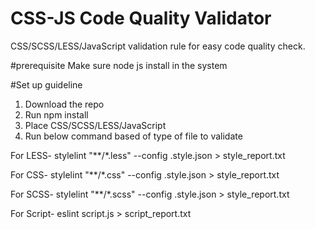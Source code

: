 # CSS-JS Code Quality Validator
CSS/SCSS/LESS/JavaScript validation rule for easy code quality check.  

#prerequisite
Make sure node js install in the system

#Set up guideline
1. Download the repo
2. Run npm install
3. Place CSS/SCSS/LESS/JavaScript
4. Run below command based of type of file to validate

For LESS- stylelint "**/*.less" --config .style.json > style_report.txt

For CSS- stylelint "**/*.css" --config .style.json > style_report.txt

For SCSS- stylelint "**/*.scss" --config .style.json > style_report.txt

For Script- eslint script.js > script_report.txt